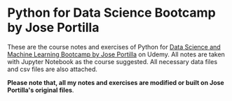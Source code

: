 # Python for Data Science Bootcamp by Jose Portilla

These are the course notes and exercises of Python for [Data Science and Machine Learning Bootcamp by Jose Portilla](https://www.udemy.com/python-for-data-science-and-machine-learning-bootcamp) 
on Udemy. All notes are taken with Jupyter Notebook as the course suggested. All necessary data files and csv files are also attached.

**Please note that, all my notes and exercises are modified or built on Jose Portilla's original files**.
